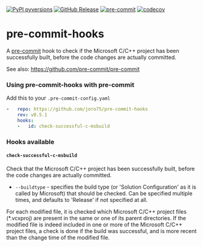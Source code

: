 [![PyPI pyversions](https://img.shields.io/badge/python-3.7-blue.svg)]()
[![GitHub Release](https://img.shields.io/github/release/joro75/pre-commit-hooks.svg)](https://github.com/joro75/pre-commit-hooks/releases)
[![pre-commit](https://img.shields.io/badge/pre--commit-enabled-brightgreen?logo=pre-commit&logoColor=white)](https://github.com/pre-commit/pre-commit)
[![codecov](https://codecov.io/gh/joro75/pre-commit-hooks/branch/main/graph/badge.svg?token=TUIBLCE5CW)](https://codecov.io/gh/joro75/pre-commit-hooks)

pre-commit-hooks
================

A [pre-commit](https://pre-commit.com/) hook to check if the Microsoft C/C++ project has been successfully built, before the code changes are actually committed.

See also: https://github.com/pre-commit/pre-commit

### Using pre-commit-hooks with pre-commit

Add this to your `.pre-commit-config.yaml`

```yaml
-   repo: https://github.com/joro75/pre-commit-hooks
    rev: v0.5.1
    hooks:
    -   id: check-successful-c-msbuild
```

### Hooks available

#### `check-successful-c-msbuild`
Check that the Microsoft C/C++ project has been successfully built, before the code changes are actually committed.

* `--buildtype` - specifies the build type (or 'Solution Configuration' as it is called by Microsoft) that should be checked. Can be specified multiple times, and defaults to 'Release' if not specified at all.

For each modified file, it is checked which Microsoft C/C++ project files (\*.vcxproj) are present in the same or one of its parent directories. If the modified file is indeed included in one or more of the Microsoft C/C++ project files, a check is done if the build was successful, and is more recent than the change time of the modified file.
